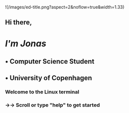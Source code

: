 !(/images/ed-title.png?aspect=2&noflow=true&width=1.33)


##   Hi there, 

#  *I'm Jonas*

##   • Computer Science Student
##   • University of Copenhagen





### Welcome to the Linux terminal
### →→ Scroll or type "help" to get started
